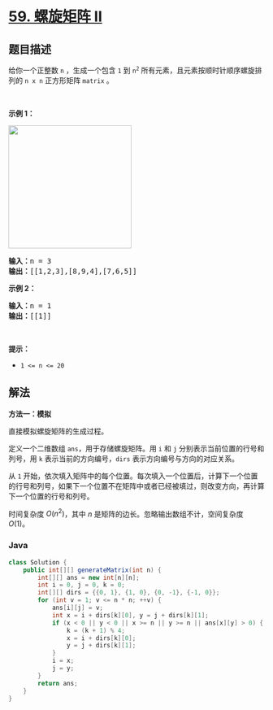 # [59. 螺旋矩阵 II](https://leetcode.cn/problems/spiral-matrix-ii)

## 题目描述

<p>给你一个正整数 <code>n</code> ，生成一个包含 <code>1</code> 到 <code>n<sup>2</sup></code> 所有元素，且元素按顺时针顺序螺旋排列的 <code>n x n</code> 正方形矩阵 <code>matrix</code> 。</p>

<p> </p>

<p><strong>示例 1：</strong></p>
<img alt="" src="https://fastly.jsdelivr.net/gh/doocs/leetcode@main/solution/0000-0099/0059.Spiral%20Matrix%20II/images/spiraln.jpg" style="width: 242px; height: 242px;" />
<pre>
<strong>输入：</strong>n = 3
<strong>输出：</strong>[[1,2,3],[8,9,4],[7,6,5]]
</pre>

<p><strong>示例 2：</strong></p>

<pre>
<strong>输入：</strong>n = 1
<strong>输出：</strong>[[1]]
</pre>

<p> </p>

<p><strong>提示：</strong></p>

<ul>
	<li><code>1 <= n <= 20</code></li>
</ul>

## 解法

**方法一：模拟**

直接模拟螺旋矩阵的生成过程。

定义一个二维数组 `ans`，用于存储螺旋矩阵。用 `i` 和 `j` 分别表示当前位置的行号和列号，用 `k` 表示当前的方向编号，`dirs` 表示方向编号与方向的对应关系。

从 `1` 开始，依次填入矩阵中的每个位置。每次填入一个位置后，计算下一个位置的行号和列号，如果下一个位置不在矩阵中或者已经被填过，则改变方向，再计算下一个位置的行号和列号。

时间复杂度 $O(n^2)$，其中 $n$ 是矩阵的边长。忽略输出数组不计，空间复杂度 $O(1)$。

### **Java**

```java
class Solution {
    public int[][] generateMatrix(int n) {
        int[][] ans = new int[n][n];
        int i = 0, j = 0, k = 0;
        int[][] dirs = {{0, 1}, {1, 0}, {0, -1}, {-1, 0}};
        for (int v = 1; v <= n * n; ++v) {
            ans[i][j] = v;
            int x = i + dirs[k][0], y = j + dirs[k][1];
            if (x < 0 || y < 0 || x >= n || y >= n || ans[x][y] > 0) {
                k = (k + 1) % 4;
                x = i + dirs[k][0];
                y = j + dirs[k][1];
            }
            i = x;
            j = y;
        }
        return ans;
    }
}
```
